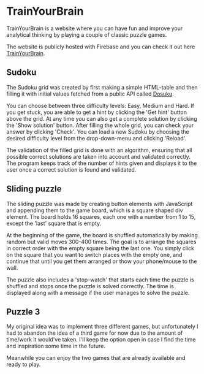 # TrainYourBrain

TrainYourBrain is a website where you can have fun and improve your analytical thinking by playing a couple of classic puzzle games.

The website is publicly hosted with Firebase and you can check it out here
[TrainYourBrain](https://trainyourbrain-c8e09.web.app/index.html).

## Sudoku

The Sudoku grid was created by first making a simple HTML-table and then filling it with initial values fetched from a public API called [Dosuku](https://sudoku-api.vercel.app/).

You can choose between three difficulty levels: Easy, Medium and Hard. If you get stuck, you are able to get a hint by clicking the 'Get hint' button above the grid.
At any time you can also get a complete solution by clicking the 'Show solution' button. After filling the whole grid, you can check your answer by clicking 'Check'.
You can load a new Sudoku by choosing the desired difficulty level from the drop-down-menu and clicking 'Reload'.

The validation of the filled grid is done with an algorithm, ensuring that all possible correct solutions are taken into account and validated correctly.
The program keeps track of the number of hints given and displays it to the user once a correct solution is found and validated.

## Sliding puzzle

The sliding puzzle was made by creating button elements with JavaScript and appending them to the game board, which is a square shaped div element.
The board holds 16 squares, each one with a number from 1 to 15, except the 'last' square that is empty.

At the beginning of the game, the board is shuffled automatically by making random but valid moves 300-400 times.
The goal is to arrange the squares in correct order with the empty square being the last one.
You simply click on the square that you want to switch places with the empty one, and continue that until you get them arranged or thow your phone/mouse to the wall.

The puzzle also includes a 'stop-watch' that starts each time the puzzle is shuffled and stops once the puzzle is solved correctly.
The time is displayed along with a message if the user manages to solve the puzzle.

## Puzzle 3

My original idea was to implement three different games, but unfortunately I had to abandon the idea of a third game for now due to the amount of time/work it would've taken.
I'll keep the option open in case I find the time and inspiration some time in the future.

Meanwhile you can enjoy the two games that are already available and ready to play.
